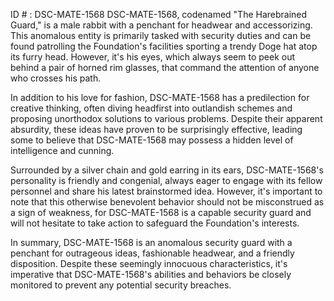 ID # : DSC-MATE-1568
DSC-MATE-1568, codenamed "The Harebrained Guard," is a male rabbit with a penchant for headwear and accessorizing. This anomalous entity is primarily tasked with security duties and can be found patrolling the Foundation's facilities sporting a trendy Doge hat atop its furry head. However, it's his eyes, which always seem to peek out behind a pair of horned rim glasses, that command the attention of anyone who crosses his path.

In addition to his love for fashion, DSC-MATE-1568 has a predilection for creative thinking, often diving headfirst into outlandish schemes and proposing unorthodox solutions to various problems. Despite their apparent absurdity, these ideas have proven to be surprisingly effective, leading some to believe that DSC-MATE-1568 may possess a hidden level of intelligence and cunning.

Surrounded by a silver chain and gold earring in its ears, DSC-MATE-1568's personality is friendly and congenial, always eager to engage with its fellow personnel and share his latest brainstormed idea. However, it's important to note that this otherwise benevolent behavior should not be misconstrued as a sign of weakness, for DSC-MATE-1568 is a capable security guard and will not hesitate to take action to safeguard the Foundation's interests.

In summary, DSC-MATE-1568 is an anomalous security guard with a penchant for outrageous ideas, fashionable headwear, and a friendly disposition. Despite these seemingly innocuous characteristics, it's imperative that DSC-MATE-1568's abilities and behaviors be closely monitored to prevent any potential security breaches.